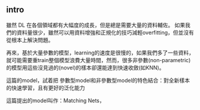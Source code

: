 ## intro
雖然 DL 在各個領域都有大幅度的成長，但是總是需要大量的資料輔佐。
如果我們的資料量很少，雖然可以用資料增強和正規化的技巧減輕overfitting，但並沒有從根本上解決問題。

再來，基於大量參數的模型，learning的速度是很慢的，如果我們多了一些資料，就可能需要重train整個模型浪費大量時間，然而，很多非參數(non-parametric)的模型用這些沒見過的(novel)的樣本卻還能達到快速收斂(如KNN)。

這篇的model，試着把 參數型model和非參數型model的特色結合：對全新樣本的快速學習，且有更好的泛化能力

這篇提出的model叫作：Matching Nets，